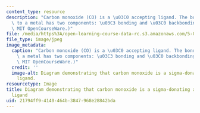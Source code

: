```yaml
---
content_type: resource
description: "Carbon monoxide (CO) is a \u03C0 accepting ligand. The bonding of CO\
  \ to a metal has two components: \u03C3 bonding and \u03C0 backbonding. (Image by\
  \ MIT OpenCourseWare.)"
file: /media/https%3A/open-learning-course-data-rc.s3.amazonaws.com/5-04-principles-of-inorganic-chemistry-ii-fall-2008/21794ff94140464b3847968e28842bda_5-04f08-th.jpg
file_type: image/jpeg
image_metadata:
  caption: "Carbon monoxide (CO) is a \u03C0 accepting ligand. The bonding of CO to\
    \ a metal has two components: \u03C3 bonding and \u03C0 backbonding. (Image by\
    \ MIT OpenCourseWare.)"
  credit: ''
  image-alt: Diagram demonstrating that carbon monoxide is a sigma-donating and pi-accepting
    ligand.
resourcetype: Image
title: Diagram demonstrating that carbon monoxide is a sigma-donating and pi-accepting
  ligand
uid: 21794ff9-4140-464b-3847-968e28842bda
---
```

